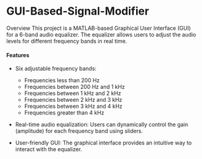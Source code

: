 # GUI-Based-Signal-Modifier

Overview
This project is a MATLAB-based Graphical User Interface (GUI) for a 6-band audio equalizer. The equalizer allows users to adjust the audio levels for different frequency bands in real time.

#### Features
- Six adjustable frequency bands:
  - Frequencies less than 200 Hz
  - Frequencies between 200 Hz and 1 kHz
  - Frequencies between 1 kHz and 2 kHz
  - Frequencies between 2 kHz and 3 kHz
  - Frequencies between 3 kHz and 4 kHz
  - Frequencies greater than 4 kHz

- Real-time audio equalization: Users can dynamically control the gain (amplitude) for each frequency band using sliders.

- User-friendly GUI: The graphical interface provides an intuitive way to interact with the equalizer.
